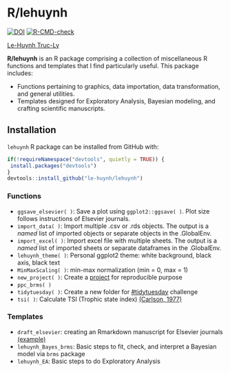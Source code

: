 
<!-- README.md is generated from README.Rmd. Please edit that file -->

# R/lehuynh

<!-- badges: start -->

[![DOI](https://zenodo.org/badge/389311777.svg)](https://zenodo.org/doi/10.5281/zenodo.10421410)
[![R-CMD-check](https://github.com/le-huynh/lehuynh/actions/workflows/R-CMD-check.yaml/badge.svg)](https://github.com/le-huynh/lehuynh/actions/workflows/R-CMD-check.yaml)
<!-- badges: end -->

[Le-Huynh Truc-Ly](https://lehuynh.rbind.io/)

**R/lehuynh** is an R package comprising a collection of miscellaneous R
functions and templates that I find particularly useful. This package
includes:  
- Functions pertaining to graphics, data importation, data
transformation, and general utilities.  
- Templates designed for Exploratory Analysis, Bayesian modeling, and
crafting scientific manuscripts.

## Installation

`lehuynh` R package can be installed from GitHub with:

``` r
if(!requireNamespace("devtools", quietly = TRUE)) {
 install.packages("devtools")
}
devtools::install_github("le-huynh/lehuynh")
```

### Functions

- `ggsave_elsevier( )`: Save a plot using `ggplot2::ggsave( )`. Plot
  size follows instructions of Elsevier journals.
- `import_data( )`: Import multiple .csv or .rds objects. The output is
  a *named* list of imported objects or separate objects in the
  .GlobalEnv.
- `import_excel( )`: Import excel file with multiple sheets. The output
  is a *named* list of imported sheets or separate dataframes in the
  .GlobalEnv.
- `lehuynh_theme( )`: Personal ggplot2 theme: white background, black
  axis, black text
- `MinMaxScaling( )`: min-max normalization (min = 0, max = 1)
- `new_project( )`: Create a
  [project](https://github.com/SchlossLab/new_project) for reproducible
  purpose
- `ppc_brms( )`
- `tidytuesday( )`: Create a new folder for
  [\#tidytuesday](https://github.com/rfordatascience/tidytuesday)
  challenge
- `tsi( )`: Calculate TSI (Trophic state index) [(Carlson,
  1977)](https://doi.org/10.4319/lo.1977.22.2.0361)

### Templates

- `draft_elsevier`: creating an Rmarkdown manuscript for Elsevier
  journals
  [(example)](https://github.com/le-huynh/writing_journal_article_in_rmarkdown/tree/master/elsevier)
- `lehuynh_Bayes_brms`: Basic steps to fit, check, and interpret a
  Bayesian model via `brms` package
- `lehuynh_EA`: Basic steps to do Exploratory Analysis
